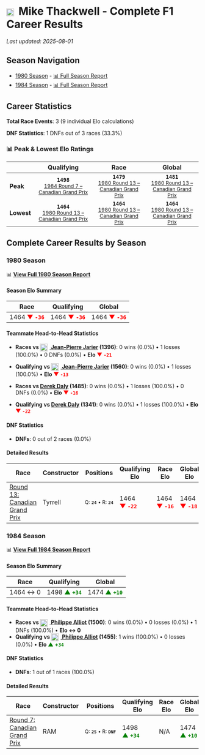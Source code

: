 # <img src="https://upload.wikimedia.org/wikipedia/commons/3/3e/Flag_of_New_Zealand.svg" alt="New Zealand" width="20" height="auto" style="vertical-align: middle; margin-right: 5px;" onerror="this.outerHTML='🇳🇿'; this.style.marginRight='5px';"/> Mike Thackwell - Complete F1 Career Results

*Last updated: 2025-08-01*

## Season Navigation

- [1980 Season](#1980-season) - [📊 Full Season Report](../seasons/1980-season-report)
- [1984 Season](#1984-season) - [📊 Full Season Report](../seasons/1984-season-report)

## Career Statistics

**Total Race Events**: 3 (9 individual Elo calculations)

**DNF Statistics**: 1 DNFs out of 3 races (33.3%)

### 📊 Peak & Lowest Elo Ratings

| &nbsp; | Qualifying | Race | Global |
|-------|------------|------|--------|
| **Peak** | <center>**`1498`**<br/><small>[1984 Round 7 – Canadian Grand Prix](../seasons/1984-season-report#round-7-canadian-grand-prix)</small></center> | <center>**`1479`**<br/><small>[1980 Round 13 – Canadian Grand Prix](../seasons/1980-season-report#round-13-canadian-grand-prix)</small></center> | <center>**`1481`**<br/><small>[1980 Round 13 – Canadian Grand Prix](../seasons/1980-season-report#round-13-canadian-grand-prix)</small></center> |
| **Lowest** | <center>**`1464`**<br/><small>[1980 Round 13 – Canadian Grand Prix](../seasons/1980-season-report#round-13-canadian-grand-prix)</small></center> | <center>**`1464`**<br/><small>[1980 Round 13 – Canadian Grand Prix](../seasons/1980-season-report#round-13-canadian-grand-prix)</small></center> | <center>**`1464`**<br/><small>[1980 Round 13 – Canadian Grand Prix](../seasons/1980-season-report#round-13-canadian-grand-prix)</small></center> |


## Complete Career Results by Season

### 1980 Season

📊 **[View Full 1980 Season Report](../seasons/1980-season-report)**

#### Season Elo Summary

| Race | Qualifying | Global |
|------|------------|--------|
| 1464 **<span style="color: red;">▼&nbsp;`-36`</span>** | 1464 **<span style="color: red;">▼&nbsp;`-36`</span>** | 1464 **<span style="color: red;">▼&nbsp;`-36`</span>** |

#### Teammate Head-to-Head Statistics

- **Races vs [<img src="https://upload.wikimedia.org/wikipedia/commons/c/c3/Flag_of_France.svg" alt="France" width="20" height="auto" style="vertical-align: middle; margin-right: 5px;" onerror="this.outerHTML='🇫🇷'; this.style.marginRight='5px';"/> Jean-Pierre Jarier](jean-pierre-jarier) (1396)**: 0 wins (0.0%) • 1 losses (100.0%) • 0 DNFs (0.0%) • **Elo <span style="color: red;">▼&nbsp;`-21`</span>**
- **Qualifying vs [<img src="https://upload.wikimedia.org/wikipedia/commons/c/c3/Flag_of_France.svg" alt="France" width="20" height="auto" style="vertical-align: middle; margin-right: 5px;" onerror="this.outerHTML='🇫🇷'; this.style.marginRight='5px';"/> Jean-Pierre Jarier](jean-pierre-jarier) (1560)**: 0 wins (0.0%) • 1 losses (100.0%) • **Elo <span style="color: red;">▼&nbsp;`-13`</span>**

- **Races vs [Derek Daly](derek-daly) (1485)**: 0 wins (0.0%) • 1 losses (100.0%) • 0 DNFs (0.0%) • **Elo <span style="color: red;">▼&nbsp;`-16`</span>**
- **Qualifying vs [Derek Daly](derek-daly) (1341)**: 0 wins (0.0%) • 1 losses (100.0%) • **Elo <span style="color: red;">▼&nbsp;`-22`</span>**

#### DNF Statistics

- **DNFs**: 0 out of 2 races (0.0%)

#### Detailed Results

| Race | Constructor | Positions | Qualifying Elo | Race Elo | Global Elo | Teammate |
|------|-------------|-----------|----------------|----------|------------|----------|
| [Round 13: Canadian Grand Prix](../seasons/1980-season-report#round-13-canadian-grand-prix) | Tyrrell | <small>Q:&nbsp;**`24`**&nbsp;•&nbsp;R:&nbsp;**`24`**</small> | 1464 **<span style="color: red;">▼&nbsp;`-22`</span>** | 1464 **<span style="color: red;">▼&nbsp;`-16`</span>** | 1464 **<span style="color: red;">▼&nbsp;`-18`</span>** | [<img src="https://upload.wikimedia.org/wikipedia/commons/c/c3/Flag_of_France.svg" alt="France" width="20" height="auto" style="vertical-align: middle; margin-right: 5px;" onerror="this.outerHTML='🇫🇷'; this.style.marginRight='5px';"/> Jean-Pierre Jarier](jean-pierre-jarier)<br/><small>Q:&nbsp;**`15`**&nbsp;•&nbsp;R:&nbsp;**`7`**</small> |

### 1984 Season

📊 **[View Full 1984 Season Report](../seasons/1984-season-report)**

#### Season Elo Summary

| Race | Qualifying | Global |
|------|------------|--------|
| 1464 ↔ 0 | 1498 **<span style="color: green;">▲&nbsp;`+34`</span>** | 1474 **<span style="color: green;">▲&nbsp;`+10`</span>** |

#### Teammate Head-to-Head Statistics

- **Races vs [<img src="https://upload.wikimedia.org/wikipedia/commons/c/c3/Flag_of_France.svg" alt="France" width="20" height="auto" style="vertical-align: middle; margin-right: 5px;" onerror="this.outerHTML='🇫🇷'; this.style.marginRight='5px';"/> Philippe Alliot](philippe-alliot) (1500)**: 0 wins (0.0%) • 0 losses (0.0%) • 1 DNFs (100.0%) • **Elo ↔ 0**
- **Qualifying vs [<img src="https://upload.wikimedia.org/wikipedia/commons/c/c3/Flag_of_France.svg" alt="France" width="20" height="auto" style="vertical-align: middle; margin-right: 5px;" onerror="this.outerHTML='🇫🇷'; this.style.marginRight='5px';"/> Philippe Alliot](philippe-alliot) (1455)**: 1 wins (100.0%) • 0 losses (0.0%) • **Elo <span style="color: green;">▲&nbsp;+`34`</span>**

#### DNF Statistics

- **DNFs**: 1 out of 1 races (100.0%)

#### Detailed Results

| Race | Constructor | Positions | Qualifying Elo | Race Elo | Global Elo | Teammate |
|------|-------------|-----------|----------------|----------|------------|----------|
| [Round 7: Canadian Grand Prix](../seasons/1984-season-report#round-7-canadian-grand-prix) | RAM | <small>Q:&nbsp;**`25`**&nbsp;•&nbsp;R:&nbsp;**`DNF`**</small> | 1498 **<span style="color: green;">▲&nbsp;`+34`</span>** | N/A | 1474 **<span style="color: green;">▲&nbsp;`+10`</span>** | [<img src="https://upload.wikimedia.org/wikipedia/commons/c/c3/Flag_of_France.svg" alt="France" width="20" height="auto" style="vertical-align: middle; margin-right: 5px;" onerror="this.outerHTML='🇫🇷'; this.style.marginRight='5px';"/> Philippe Alliot](philippe-alliot)<br/><small>Q:&nbsp;**`26`**&nbsp;•&nbsp;R:&nbsp;**`10`**</small> |

